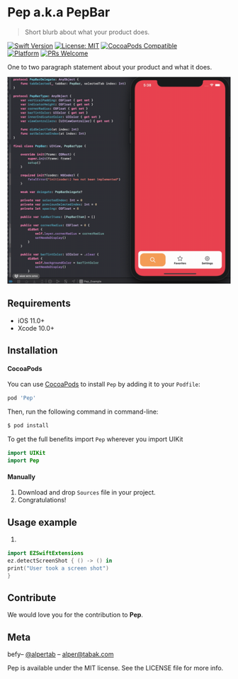 # Pep a.k.a PepBar
> Short blurb about what your product does.

[![Swift Version](https://img.shields.io/badge/Swift-5.0.x-orange.svg)](https://swift.org)
[![License: MIT](https://img.shields.io/badge/License-MIT-yellow.svg)](https://opensource.org/licenses/MIT)
[![CocoaPods Compatible](https://img.shields.io/cocoapods/v/EZSwiftExtensions.svg)](https://img.shields.io/cocoapods/v/LFAlertController.svg)  
[![Platform](https://img.shields.io/cocoapods/p/LFAlertController.svg?style=flat)](http://cocoapods.org/pods/LFAlertController)
[![PRs Welcome](https://img.shields.io/badge/PRs-welcome-brightgreen.svg?style=flat-square)](http://makeapullrequest.com)

One to two paragraph statement about your product and what it does.

![](Screenshots/example.gif)

## Requirements

- iOS 11.0+
- Xcode 10.0+

## Installation

#### CocoaPods
You can use [CocoaPods](http://cocoapods.org/) to install `Pep` by adding it to your `Podfile`:

```ruby
pod 'Pep'
```
Then, run the following command in command-line:

```bash
$ pod install
```

To get the full benefits import `Pep` wherever you import UIKit

``` swift
import UIKit
import Pep
```

#### Manually
1. Download and drop ```Sources``` file  in your project.  
2. Congratulations!  

## Usage example

1.

```swift
import EZSwiftExtensions
ez.detectScreenShot { () -> () in
print("User took a screen shot")
}
```

## Contribute

We would love you for the contribution to **Pep**.


## Meta

befy– [@alpertab](https://twitter.com/alpertab) – alper@tabak.com

Pep is available under the MIT license. See the LICENSE file for more info.
